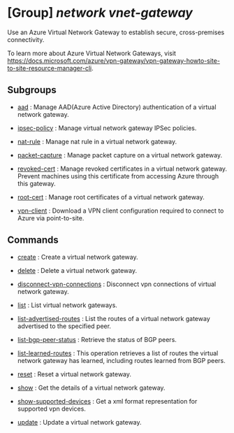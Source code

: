 # [Group] _network vnet-gateway_

Use an Azure Virtual Network Gateway to establish secure, cross-premises connectivity.

To learn more about Azure Virtual Network Gateways, visit https://docs.microsoft.com/azure/vpn-gateway/vpn-gateway-howto-site-to-site-resource-manager-cli.

## Subgroups

- [aad](/Commands/network/vnet-gateway/aad/readme.md)
: Manage AAD(Azure Active Directory) authentication of a virtual network gateway.

- [ipsec-policy](/Commands/network/vnet-gateway/ipsec-policy/readme.md)
: Manage virtual network gateway IPSec policies.

- [nat-rule](/Commands/network/vnet-gateway/nat-rule/readme.md)
: Manage nat rule in a virtual network gateway.

- [packet-capture](/Commands/network/vnet-gateway/packet-capture/readme.md)
: Manage packet capture on a virtual network gateway.

- [revoked-cert](/Commands/network/vnet-gateway/revoked-cert/readme.md)
: Manage revoked certificates in a virtual network gateway. Prevent machines using this certificate from accessing Azure through this gateway.

- [root-cert](/Commands/network/vnet-gateway/root-cert/readme.md)
: Manage root certificates of a virtual network gateway.

- [vpn-client](/Commands/network/vnet-gateway/vpn-client/readme.md)
: Download a VPN client configuration required to connect to Azure via point-to-site.

## Commands

- [create](/Commands/network/vnet-gateway/_create.md)
: Create a virtual network gateway.

- [delete](/Commands/network/vnet-gateway/_delete.md)
: Delete a virtual network gateway.

- [disconnect-vpn-connections](/Commands/network/vnet-gateway/_disconnect-vpn-connections.md)
: Disconnect vpn connections of virtual network gateway.

- [list](/Commands/network/vnet-gateway/_list.md)
: List virtual network gateways.

- [list-advertised-routes](/Commands/network/vnet-gateway/_list-advertised-routes.md)
: List the routes of a virtual network gateway advertised to the specified peer.

- [list-bgp-peer-status](/Commands/network/vnet-gateway/_list-bgp-peer-status.md)
: Retrieve the status of BGP peers.

- [list-learned-routes](/Commands/network/vnet-gateway/_list-learned-routes.md)
: This operation retrieves a list of routes the virtual network gateway has learned, including routes learned from BGP peers.

- [reset](/Commands/network/vnet-gateway/_reset.md)
: Reset a virtual network gateway.

- [show](/Commands/network/vnet-gateway/_show.md)
: Get the details of a virtual network gateway.

- [show-supported-devices](/Commands/network/vnet-gateway/_show-supported-devices.md)
: Get a xml format representation for supported vpn devices.

- [update](/Commands/network/vnet-gateway/_update.md)
: Update a virtual network gateway.
